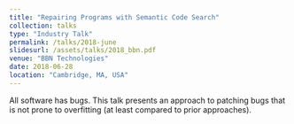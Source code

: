 ```yaml
---
title: "Repairing Programs with Semantic Code Search"
collection: talks
type: "Industry Talk"
permalink: /talks/2018-june
slidesurl: /assets/talks/2018_bbn.pdf
venue: "BBN Technologies"
date: 2018-06-28
location: "Cambridge, MA, USA"
---
```


All software has bugs. This talk presents an approach to patching bugs that is not prone to overfitting (at least compared to prior approaches).